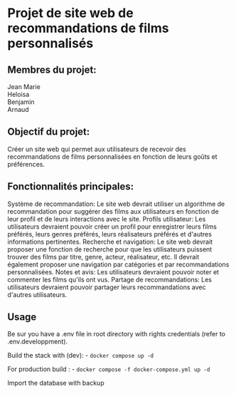 # Projet de site web de recommandations de films personnalisés

## Membres du projet:

Jean Marie\
Heloisa\
Benjamin\
Arnaud

## Objectif du projet:

Créer un site web qui permet aux utilisateurs de recevoir des recommandations de films personnalisées en fonction de leurs goûts et préférences.

## Fonctionnalités principales:

Système de recommandation: Le site web devrait utiliser un algorithme de recommandation pour suggérer des films aux utilisateurs en fonction de leur profil et de leurs interactions avec le site.
Profils utilisateur: Les utilisateurs devraient pouvoir créer un profil pour enregistrer leurs films préférés, leurs genres préférés, leurs réalisateurs préférés et d'autres informations pertinentes.
Recherche et navigation: Le site web devrait proposer une fonction de recherche pour que les utilisateurs puissent trouver des films par titre, genre, acteur, réalisateur, etc. Il devrait également proposer une navigation par catégories et par recommandations personnalisées.
Notes et avis: Les utilisateurs devraient pouvoir noter et commenter les films qu'ils ont vus.
Partage de recommandations: Les utilisateurs devraient pouvoir partager leurs recommandations avec d'autres utilisateurs.


## Usage

Be sur you have a .env file in root directory with rights credentials (refer to .env.developpment).

Build the stack with (dev):
    - `docker compose up -d`

For production build : 
    - `docker compose -f docker-compose.yml up -d`
    
Import the database with backup